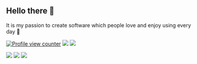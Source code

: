 <!--
## Welcome to my Github page <img align="top" height=30 src="https://github.com/Tarikul-Islam-Anik/Animated-Fluent-Emojis/blob/master/Emojis/Travel%20and%20places/Rocket.png?raw=true"/>
-->

## Hello there 👋

It is my passion to create software which people love and enjoy using every day 🙏

[![Profile view counter](https://komarev.com/ghpvc/?username=emvaized)](https://github.com/emvaized)
[![](https://shields.io/badge/Ko--fi-Support_me-ff5f5f?logo=Ko-Fi&style=for-the-badgeKo-fi)](https://ko-fi.com/emvaized)
[![](https://img.shields.io/stackexchange/stackoverflow/r/11381400?color=F47F24&label=Stack%20Overflow&logo=Stack%20Overflow)](https://stackoverflow.com/users/11381400/emvaized)

<!--
**emvaized/emvaized** is a ✨ _special_ ✨ repository because its `README.md` (this file) appears on your GitHub profile.

Here are some ideas to get you started:

- 🔭 I’m currently working on ...
- 🌱 I’m currently learning ...
- 👯 I’m looking to collaborate on ...
- 🤔 I’m looking for help with ...
- 💬 Ask me about ...
- 📫 How to reach me: ...
- 😄 Pronouns: ...
- ⚡ Fun fact: ...
-->

<!--
<img align="bottom" src="https://github-readme-streak-stats.herokuapp.com?user=emvaized&theme=transparent&mode=daily&card_width=467&card_height=30" align="bottom" alt="GitHub Streak" />
-->
<!-- another variant for cards
<img align="bottom" src="https://github-readme-stats.vercel.app/api?username=emvaized&show_icons=true&theme=transparent&rank_icon=percentile&hide_title=true&include_all_commits=true" /> <img align="bottom" src="https://github-readme-stats.vercel.app/api/top-langs/?username=emvaized&layout=compact&theme=transparent" /> 
-->

<picture align="bottom">
  <source srcset="http://github-profile-summary-cards.vercel.app/api/cards/profile-details?username=emvaized&theme=github_dark"
    media="(prefers-color-scheme: dark)" />
  <source srcset="http://github-profile-summary-cards.vercel.app/api/cards/profile-details?username=emvaized&theme=github"
    media="(prefers-color-scheme: light), (prefers-color-scheme: no-preference)" />
  <img src="http://github-profile-summary-cards.vercel.app/api/cards/profile-details?username=emvaized&theme=github" />
</picture> <picture align="bottom">
  <source srcset="https://github-readme-stats.vercel.app/api?username=emvaized&show_icons=true&theme=github_dark_dimmed&bg_color=00000000&rank_icon=percentile&hide_title=true&include_all_commits=true"
    media="(prefers-color-scheme: dark)" />
  <source srcset="https://github-readme-stats.vercel.app/api?username=emvaized&show_icons=true&theme=default&bg_color=00000000&rank_icon=percentile&hide_title=true&include_all_commits=true"
    media="(prefers-color-scheme: light), (prefers-color-scheme: no-preference)" />
  <img src="https://github-readme-stats.vercel.app/api?username=emvaized&show_icons=true&theme=default&bg_color=00000000&rank_icon=percentile&hide_title=true&include_all_commits=true" />
</picture> 
<picture align="bottom">
  <source srcset="https://github-readme-stats.vercel.app/api/top-langs/?username=emvaized&layout=compact&theme=github_dark_dimmed&bg_color=00000000"
    media="(prefers-color-scheme: dark)" />
  <source srcset="https://github-readme-stats.vercel.app/api/top-langs/?username=emvaized&layout=compact&theme=default&bg_color=00000000"
    media="(prefers-color-scheme: light), (prefers-color-scheme: no-preference)" />
  <img src="https://github-readme-stats.vercel.app/api/top-langs/?username=emvaized&layout=compact&theme=default&bg_color=00000000" />
</picture>

<!--
<img align="bottom" src="https://github-readme-stats.vercel.app/api?username=emvaized&show_icons=true&theme=github_dark_dimmed&bg_color=00000000&rank_icon=percentile&hide_title=true&include_all_commits=true" /> <img align="bottom" src="https://github-readme-stats.vercel.app/api/top-langs/?username=emvaized&layout=compact&theme=github_dark_dimmed&bg_color=00000000" /> 
-->
<!--
<img align="bottom" src="http://github-profile-summary-cards.vercel.app/api/cards/stats?username=emvaized&theme=transparent" />  <img align="bottom" src="http://github-profile-summary-cards.vercel.app/api/cards/repos-per-language?username=emvaized&theme=transparent" /> 
-->
